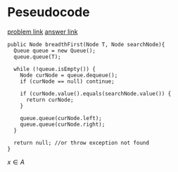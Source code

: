 # Peseudocode
[problem link](...)
[answer link](https://stackoverflow.com/questions/40569424/breadth-first-tree)

```
public Node breadthFirst(Node T, Node searchNode){
  Queue queue = new Queue();
  queue.queue(T);

  while (!queue.isEmpty()) {
    Node curNode = queue.dequeue();
    if (curNode == null) continue;

    if (curNode.value().equals(searchNode.value()) {
      return curNode;
    }

    queue.queue(curNode.left);
    queue.queue(curNode.right);
  } 

  return null; //or throw exception not found
}
```


$x \in A$
